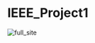 # IEEE_Project1

![full_site](https://github.com/syedfarhanpn/IEEE_Project1/assets/97899995/dba83220-a5a2-426b-8ab6-2b10b425ac9e)
